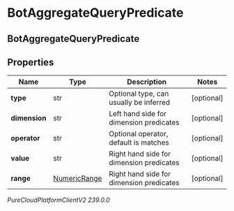 # BotAggregateQueryPredicate

## BotAggregateQueryPredicate

## Properties

|Name | Type | Description | Notes|
|------------ | ------------- | ------------- | -------------|
| **type** | str | Optional type, can usually be inferred | [optional] |
| **dimension** | str | Left hand side for dimension predicates | [optional] |
| **operator** | str | Optional operator, default is matches | [optional] |
| **value** | str | Right hand side for dimension predicates | [optional] |
| **range** | [NumericRange](NumericRange) | Right hand side for dimension predicates | [optional] |



_PureCloudPlatformClientV2 239.0.0_
